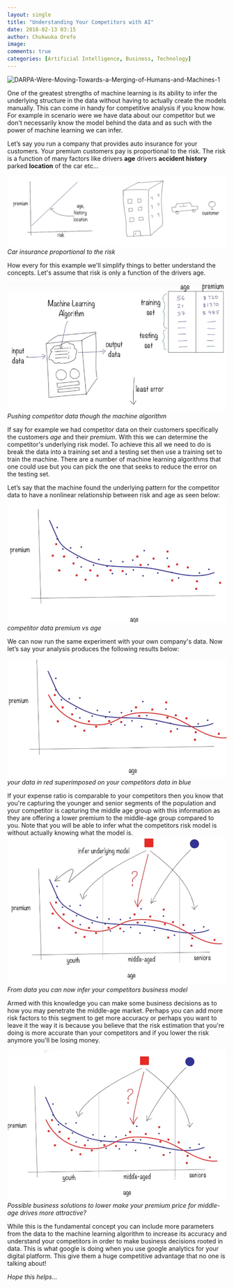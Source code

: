 ```yaml
---
layout: single
title: "Understanding Your Competitors with AI"
date: 2018-02-13 03:15
author: Chukwuka Orefo
image:  
comments: true
categories: [Artificial Intelligence, Business, Technology]
---
```

![](https://apragmatic.files.wordpress.com/2018/08/darpa-were-moving-towards-a-merging-of-humans-and-machines-11.jpg "DARPA-Were-Moving-Towards-a-Merging-of-Humans-and-Machines-1")

One of the greatest strengths of machine learning is its ability to infer the underlying structure in the data without having to actually create the models manually. This can come in handy for competitive analysis if you know how. For example in scenario were we have data about our competitor but we don't necessarily know the model behind the data and as such with the power of machine learning we can infer.

Let’s say you run a company that provides auto insurance for your customers. Your premium customers pay is proportional to the risk. The risk is a function of many factors like drivers <b>age</b> drivers <b>accident history</b> parked <b>location</b> of the car etc...

![](/images/compettor.png "proportional to the risk")
*Car insurance proportional to the risk*

How every for this example we'll simplify things to better understand the concepts. Let's assume that risk is only a function of the drivers age.

![](/images/compettor2.png "machine learning process")
*Pushing competitor data though the machine algorithm*

If say for example we had competitor data on their customers specifically the customers *age* and their *premium*. With this we can determine the competitor's underlying risk model. To achieve this all  we need to do is break the data into a training set and a testing set then use a training set to train the machine. There are a number of machine learning algorithms that one could use but you can pick the one that seeks to reduce the error on the testing set.

Let’s say that the machine found the underlying pattern for the competitor data to have a nonlinear relationship between risk and age as seen below: ![somedata](/images/compettor3.png "premium vs age")
*competitor data premium vs age*

We can now run the same experiment with your own company's data. Now let’s say your analysis produces the following results below:

![](/images/compettor4.png "your data in red.png")
*your data in red superimposed on your competitors data in blue*

If your expense ratio is comparable to your competitors then you know that you're capturing the younger and senior segments of the population and your competitor is capturing the middle age group with this information as they are offering a lower premium to the middle-age group compared to you. Note that you will be able to infer what the competitors risk model is without actually knowing what the model is.
![](/images/compettor6.png "compettor6.png")
*From data you can now infer your competitors business model*

Armed with this knowledge you can make some business decisions as to how you may penetrate the middle-age market. Perhaps you can add more risk factors to this segment to get more accuracy or perhaps you want to leave it the way it is because you believe that the risk estimation that you're doing is more accurate than your competitors and if you lower the risk anymore you'll be losing money.

![](/images/compettor5.png "compettor5.png")
*Possible business solutions to lower make your premium price for middle-age drives more attractive?*

While this is the fundamental concept you can include more parameters from the data to the machine learning algorithm to increase its accuracy and understand your competitors in order to make business decisions rooted in data. This is what google is doing when you use google analytics for your digital platform. This give them a huge competitive advantage that no one is talking about!

_Hope this helps..._
